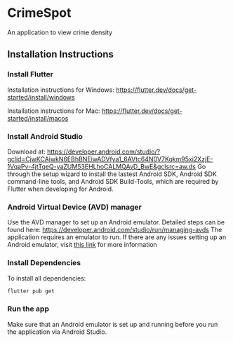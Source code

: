 # CrimeSpot

An application to view crime density

## Installation Instructions
### Install Flutter
Installation instructions for Windows: https://flutter.dev/docs/get-started/install/windows

Installation instructions for Mac: https://flutter.dev/docs/get-started/install/macos

### Install Android Studio
Download at:
https://developer.android.com/studio/?gclid=CjwKCAjwkN6EBhBNEiwADVfya1_6AVtc64N0V7Kqkm95xi2XzjE-1VqaPv-4jtTqeQ-yaZUM53EHLhoCALMQAvD_BwE&gclsrc=aw.ds 
Go through the setup wizard to install the lastest Android SDK, Android SDK command-line tools, and Android SDK Build-Tools, which are required
by Flutter when developing for Android.

### Android Virtual Device (AVD) manager
Use the AVD manager to set up an Android emulator. Detailed steps can be found here: https://developer.android.com/studio/run/managing-avds
The application requires an emulator to run. If there are any issues setting up an Android emulator, visit [this link](https://developer.android.com/studio/run/emulator)
for more information

### Install Dependencies
To install all dependencies:
```bash
flutter pub get
```

### Run the app
Make sure that an Android emulator is set up and running before you run the application via Android Studio.



